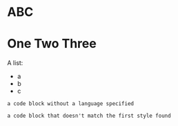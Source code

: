 ABC
===

# One Two Three

A list:
- a
- b
- c

```
a code block without a language specified
```

    a code block that doesn't match the first style found
